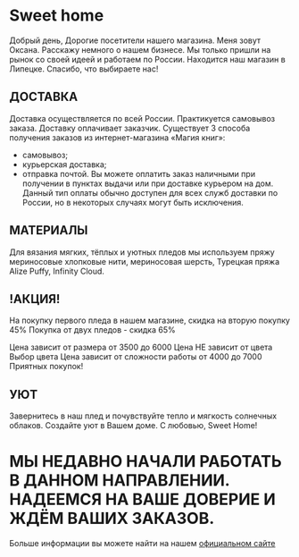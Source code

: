 # Sweet home
Добрый день, Дорогие посетители нашего магазина. Меня зовут Оксана. Расскажу немного о нашем бизнесе. Мы только пришли на рынок со своей идеей и работаем по России. Находится наш магазин в Липецке. Спасибо, что выбираете нас!
## ДОСТАВКА
Доставка осуществляется по всей России. Практикуется самовывоз заказа. Доставку оплачивает заказчик. Существует 3 способа получения заказов из интернет-магазина «Магия книг»:
- самовывоз;
- курьерская доставка;
- отправка почтой.
Вы можете оплатить заказ наличными при получении в пунктах выдачи или при доставке курьером на дом. Данный тип оплаты обычно доступен для всех служб доставки по России, но в некоторых случаях могут быть исключения.
## МАТЕРИАЛЫ
Для вязания мягких, тёплых и уютных пледов мы используем пряжу мериносовые хлопковые нити, мериносовая шерсть, Турецкая пряжа Alize Puffy, Infinity Cloud.
## !АКЦИЯ!
На покупку первого пледа в нашем магазине, скидка на вторую покупку 45% Покупка от двух пледов - скидка 65%

Цена зависит от размера от 3500 до 6000 Цена НЕ зависит от цвета Выбор цвета Цена зависит от сложности работы от 4000 до 7000
Приятных покупок!
## УЮТ
Завернитесь в наш плед и почувствуйте тепло и мягкость солнечных облаков. Создайте уют в Вашем доме. С любовью, Sweet Home!
# МЫ НЕДАВНО НАЧАЛИ РАБОТАТЬ В ДАННОМ НАПРАВЛЕНИИ. НАДЕЕМСЯ НА ВАШЕ ДОВЕРИЕ И ЖДЁМ ВАШИХ ЗАКАЗОВ.
Больше информации вы можете найти на нашем [официальном сайте](https://sites.google.com/view/sweeetyhome)
